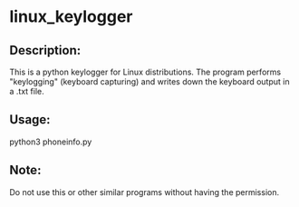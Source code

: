 # linux_keylogger

## Description:

This is a python keylogger for Linux distributions. The program performs "keylogging" (keyboard capturing) and writes down the keyboard output in a .txt file.

## Usage:

python3 phoneinfo.py

## Note:

Do not use this or other similar programs without having the permission.
